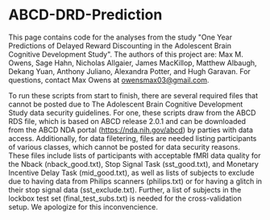 # ABCD-DRD-Prediction

This page contains code for the analyses from the study "One Year Predictions of Delayed Reward Discounting in the Adolescent Brain Cognitive Development Study". The authors of this project are: Max M. Owens, Sage Hahn, Nicholas Allgaier, James MacKillop, Matthew Albaugh, Dekang Yuan, Anthony Juliano, Alexandra Potter, and Hugh Garavan. For questions, contact Max Owens at owensmax03@gmail.com.

To run these scripts from start to finish, there are several required files that cannot be posted due to The Adolescent Brain Cognitive Development Study data security guidelines. For one, these scripts draw from the ABCD RDS file, which is based on ABCD release 2.0.1 and can be downloaded from the ABCD NDA portal (https://nda.nih.gov/abcd) by parties with data access. Additionally, for data filetering, files are needed listing participants of various classes, which cannot be posted for data security reasons. These files include lists of participants with acceptable fMRI data quality for the Nback (nback_good.txt), Stop Signal Task (sst_good.txt), and Monetary Incentive Delay Task (mid_good.txt), as well as lists of subjects to exclude due to having data from Philips scanners (philips.txt) or for having a glitch in their stop signal data (sst_exclude.txt). Further, a list of subjects in the lockbox test set (final_test_subs.txt) is needed for the cross-validation setup. We apologize for this inconvencience.
